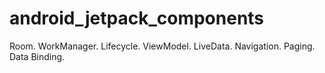 # android_jetpack_components
Room. WorkManager. Lifecycle. ViewModel. LiveData. Navigation. Paging. Data Binding.
